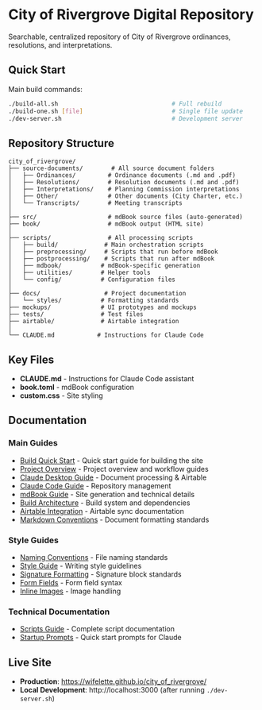 # City of Rivergrove Digital Repository

Searchable, centralized repository of City of Rivergrove ordinances, resolutions, and interpretations.

## Quick Start

Main build commands:
```bash
./build-all.sh                                # Full rebuild
./build-one.sh [file]                         # Single file update
./dev-server.sh                               # Development server
```

## Repository Structure

```
city_of_rivergrove/
├── source-documents/        # All source document folders
│   ├── Ordinances/         # Ordinance documents (.md and .pdf)
│   ├── Resolutions/        # Resolution documents (.md and .pdf)
│   ├── Interpretations/    # Planning Commission interpretations
│   ├── Other/              # Other documents (City Charter, etc.)
│   └── Transcripts/        # Meeting transcripts
│
├── src/                    # mdBook source files (auto-generated)
├── book/                   # mdBook output (HTML site)
│
├── scripts/                # All processing scripts
│   ├── build/             # Main orchestration scripts
│   ├── preprocessing/     # Scripts that run before mdBook
│   ├── postprocessing/    # Scripts that run after mdBook
│   ├── mdbook/           # mdBook-specific generation
│   ├── utilities/        # Helper tools
│   └── config/           # Configuration files
│
├── docs/                  # Project documentation
│   └── styles/           # Formatting standards
├── mockups/              # UI prototypes and mockups
├── tests/                # Test files
├── airtable/             # Airtable integration
│
└── CLAUDE.md            # Instructions for Claude Code
```

## Key Files

- **CLAUDE.md** - Instructions for Claude Code assistant
- **book.toml** - mdBook configuration
- **custom.css** - Site styling

## Documentation

### Main Guides
- [Build Quick Start](docs/build-quickstart.md) - Quick start guide for building the site
- [Project Overview](docs/digitization-guide.md) - Project overview and workflow guides
- [Claude Desktop Guide](docs/claude-desktop-guide.md) - Document processing & Airtable
- [Claude Code Guide](docs/claude-code-guide.md) - Repository management
- [mdBook Guide](docs/mdbook-guide.md) - Site generation and technical details
- [Build Architecture](docs/build-architecture.md) - Build system and dependencies
- [Airtable Integration](docs/airtable-integration.md) - Airtable sync documentation
- [Markdown Conventions](docs/markdown-conventions.md) - Document formatting standards

### Style Guides
- [Naming Conventions](docs/styles/naming-conventions.md) - File naming standards
- [Style Guide](docs/styles/STYLE-GUIDE.md) - Writing style guidelines
- [Signature Formatting](docs/styles/signature-formatting.md) - Signature block standards
- [Form Fields](docs/styles/form-fields.md) - Form field syntax
- [Inline Images](docs/styles/inline-images.md) - Image handling

### Technical Documentation
- [Scripts Guide](docs/scripts/SCRIPTS-GUIDE.md) - Complete script documentation
- [Startup Prompts](docs/startup-prompts.md) - Quick start prompts for Claude

## Live Site

- **Production**: https://wifelette.github.io/city_of_rivergrove/
- **Local Development**: http://localhost:3000 (after running `./dev-server.sh`)